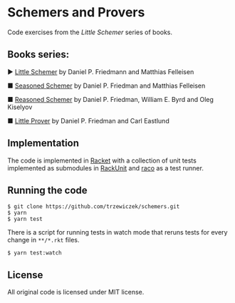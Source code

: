 # Schemers and Provers

Code exercises from the *Little Schemer* series of books. 


## Books series:

▶ [Little Schemer](https://mitpress.mit.edu/books/little-schemer)
  by Daniel P. Friedmann and Matthias Felleisen

■ [Seasoned Schemer](https://mitpress.mit.edu/books/seasoned-schemer)
  by Daniel P. Friedman and Matthias Felleisen

■ [Reasoned Schemer](https://mitpress.mit.edu/books/reasoned-schemer)
  by Daniel P. Friedman, William E. Byrd and Oleg Kiselyov

■ [Little Prover](https://mitpress.mit.edu/books/little-prover)
  by Daniel P. Friedman and Carl Eastlund


## Implementation

The code is implemented in [Racket](https://racket-lang.org/) with 
a collection of unit tests implemented as submodules in
[RackUnit](https://docs.racket-lang.org/rackunit/) and
[raco](https://docs.racket-lang.org/raco) as a test runner. 


## Running the code

```{bash}
$ git clone https://github.com/trzewiczek/schemers.git
$ yarn
$ yarn test
```

There is a script for running tests in watch mode that reruns tests for
every change in `**/*.rkt` files. 

```{bash}
$ yarn test:watch
```

## License

All original code is licensed under MIT license. 


